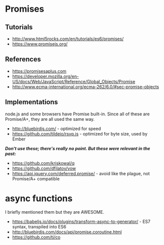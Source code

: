 # Promises

## Tutorials

* http://www.html5rocks.com/en/tutorials/es6/promises/
* https://www.promisejs.org/

## References

* https://promisesaplus.com
* https://developer.mozilla.org/en-US/docs/Web/JavaScript/Reference/Global_Objects/Promise
* http://www.ecma-international.org/ecma-262/6.0/#sec-promise-objects

## Implementations

node.js and some browsers have Promise built-in. Since all of these are Promise/A+,
they are all used the same way.

* http://bluebirdjs.com/ - optimized for speed
* https://github.com/tildeio/rsvp.js - optimized for byte size, used by Ember

***Don't use these; there's really no point. But these were relevant in the past:***

* https://github.com/kriskowal/q
* https://github.com/dfilatov/vow
* https://api.jquery.com/deferred.promise/ - avoid like the plague, not Promise/A+ compatible

# async functions

I briefly mentioned them but they are AWESOME.

* https://babeljs.io/docs/plugins/transform-async-to-generator/ - ES7 syntax, transpiled into ES6
* http://bluebirdjs.com/docs/api/promise.coroutine.html
* https://github.com/tj/co
